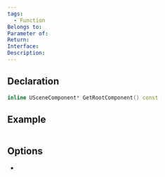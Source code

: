 ```yaml
---
tags:
  - Function
Belongs to: 
Parameter of: 
Return: 
Interface: 
Description:
---
```


## Declaration

```cpp
inline USceneComponent* GetRootComponent() const
```

## Example

```cpp
```

## Options
- 